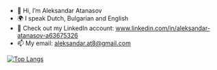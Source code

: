 - 👋 Hi, I’m Aleksandar Atanasov
- 🌍 I speak Dutch, Bulgarian and English
- 👀 Check out my LinkedIn account: www.linkedin.com/in/aleksandar-atanasov-a63675326
- 📫 My email: aleksandar.at8@gmail.com

[![Top Langs](https://github-readme-stats.vercel.app/api/top-langs/?username=AleksandarAt)](https://github.com/anuraghazra/github-readme-stats)

